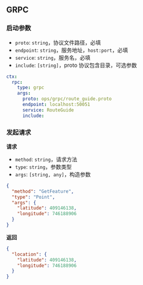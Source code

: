 ## GRPC

### 启动参数

- `proto`: `string`，协议文件路径，必填
- `endpoint`: `string`，服务地址，`host:port`，必填
- `service`: `string`，服务名，必填
- `include`: `[string]`，proto 协议包含目录，可选参数

```yaml
ctx:
  rpc:
    type: grpc
    args:
      proto: ops/grpc/route_guide.proto
      endpoint: localhost:50051
      service: RouteGuide
      include:
```

### 发起请求

**请求**

- `method`: `string`，请求方法
- `type`: `string`，参数类型
- `args`: `[string, any]`，构造参数

```json
{
  "method": "GetFeature",
  "type": "Point",
  "args": {
    "latitude": 409146138,
    "longitude": 746188906
  }
}
```

**返回**

```json
{
  "location": {
    "latitude": 409146138,
    "longitude": 746188906
  }
}
```
